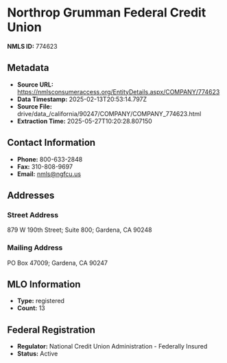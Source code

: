 # Northrop Grumman Federal Credit Union

**NMLS ID:** 774623

## Metadata
- **Source URL:** https://nmlsconsumeraccess.org/EntityDetails.aspx/COMPANY/774623
- **Data Timestamp:** 2025-02-13T20:53:14.797Z
- **Source File:** drive/data_/california/90247/COMPANY/COMPANY_774623.html
- **Extraction Time:** 2025-05-27T10:20:28.807150

## Contact Information
- **Phone:** 800-633-2848
- **Fax:** 310-808-9697
- **Email:** nmls@ngfcu.us

## Addresses
### Street Address
879 W 190th Street; Suite 800; Gardena, CA 90248

### Mailing Address
PO Box 47009; Gardena, CA 90247

## MLO Information
- **Type:** registered
- **Count:** 13

## Federal Registration
- **Regulator:** National Credit Union Administration - Federally Insured
- **Status:** Active

